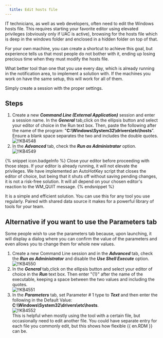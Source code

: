 ```yaml
---
  title: Edit hosts file
---
```

IT technicians, as well as web developers, often need to edit the Windows hosts file. This requires starting your favorite editor using elevated privileges (obviously only if UAC is active), browsing for the hosts file which is deep in the windows folder and enclosed in a hidden folder on top of that.

For your own machine, you can create a shortcut to achieve this goal, but experience tells us that most people do not bother with it, ending up losing precious time when they must modify the hosts file.

What better tool than one that you use every day, which is already running in the notification area, to implement a solution with. If the machines you work on have the same setup, this will work for all of them.

Simply create a session with the proper settings.

## Steps

1. Create a new ***Command Line (External Application)*** session and enter a session name. In the ***General*** tab,click on the ellipsis button and select your editor of choice in the Run text box. Then, paste the following after the name of the program: "**C:\Windows\System32\drivers\etc\hosts**". Ensure a blank space separates the two and includes the double quotes.  
![!!KB4548](https://webdevolutions.azureedge.net/docs/en/kb/KB4548.png)
1. In the ***Advanced*** tab, check the ***Run as Administrator*** option.  
![!!KB4549](https://webdevolutions.azureedge.net/docs/en/kb/KB4549.png)  

{% snippet icon.badgeInfo %}
Close your editor before proceeding with those steps. If your editor is already running, it will not elevate the privileges. We have implemented an AutoHotKey script that closes the editor of choice, but being that it shuts off without saving pending changes, it is not a risk-free solution. It will all depend on your chosen editor's reaction to the WM_QUIT message.
{% endsnippet %}

It is a simple and efficient solution. You can use this for any tool you use regularly. Paired with shared data source it makes for a powerful library of tools for your team.

## Alternative if you want to use the Parameters tab

Some people wish to use the parameters tab because, upon launching, it will display a dialog where you can confirm the value of the parameters and even allows you to change them for whole new values.

1. Create a new Command Line session and in the ***Advanced*** tab, check the ***Run as Administrator*** and disable the ***Use Shell Execute*** option.  
![!!KB4550](https://webdevolutions.azureedge.net/docs/en/kb/KB4550.png)
1. In the ***General*** tab,click on the ellipsis button and select your editor of choice in the ***Run*** text box. Then enter "{1}" after the name of the executable, keeping a space between the two values and including the quotes.  
![!!KB4551](https://webdevolutions.azureedge.net/docs/en/kb/KB4551.png)
1. In the ***Parameters*** tab, set Parameter # 1 type to ***Text*** and then enter the following in the Default Value: **C:\Windows\System32\drivers\etc\hosts**.  
![!!KB4552](https://webdevolutions.azureedge.net/docs/en/kb/KB4552.png)  
This is helpful when mostly using the tool with a certain file, but occasionally need to edit another file. You could have separate entry for each file you commonly edit, but this shows how flexible {{ en.RDM }} can be.
